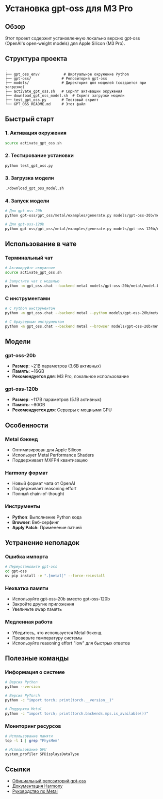 # Установка gpt-oss для M3 Pro

## Обзор
Этот проект содержит установленную локально версию gpt-oss (OpenAI's open-weight models) для Apple Silicon (M3 Pro).

## Структура проекта
```
.
├── gpt_oss_env/           # Виртуальное окружение Python
├── gpt-oss/              # Репозиторий gpt-oss
├── models/               # Директория для моделей (создается при загрузке)
├── activate_gpt_oss.sh   # Скрипт активации окружения
├── download_gpt_oss_model.sh  # Скрипт загрузки модели
├── test_gpt_oss.py       # Тестовый скрипт
└── GPT_OSS_README.md     # Этот файл
```

## Быстрый старт

### 1. Активация окружения
```bash
source activate_gpt_oss.sh
```

### 2. Тестирование установки
```bash
python test_gpt_oss.py
```

### 3. Загрузка модели
```bash
./download_gpt_oss_model.sh
```

### 4. Запуск модели
```bash
# Для gpt-oss-20b
python gpt-oss/gpt_oss/metal/examples/generate.py models/gpt-oss-20b/metal/model.bin -p "Привет, как дела?"

# Для gpt-oss-120b
python gpt-oss/gpt_oss/metal/examples/generate.py models/gpt-oss-120b/metal/model.bin -p "Привет, как дела?"
```

## Использование в чате

### Терминальный чат
```bash
# Активируйте окружение
source activate_gpt_oss.sh

# Запустите чат с моделью
python -m gpt_oss.chat --backend metal models/gpt-oss-20b/metal/model.bin
```

### С инструментами
```bash
# С Python инструментом
python -m gpt_oss.chat --backend metal --python models/gpt-oss-20b/metal/model.bin

# С браузерным инструментом
python -m gpt_oss.chat --backend metal --browser models/gpt-oss-20b/metal/model.bin
```

## Модели

### gpt-oss-20b
- **Размер**: ~21B параметров (3.6B активных)
- **Память**: ~16GB
- **Рекомендуется для**: M3 Pro, локальное использование

### gpt-oss-120b
- **Размер**: ~117B параметров (5.1B активных)
- **Память**: ~80GB
- **Рекомендуется для**: Серверы с мощными GPU

## Особенности

### Metal бэкенд
- Оптимизирован для Apple Silicon
- Использует Metal Performance Shaders
- Поддерживает MXFP4 квантизацию

### Harmony формат
- Новый формат чата от OpenAI
- Поддерживает reasoning effort
- Полный chain-of-thought

### Инструменты
- **Python**: Выполнение Python кода
- **Browser**: Веб-серфинг
- **Apply Patch**: Применение патчей

## Устранение неполадок

### Ошибка импорта
```bash
# Переустановите gpt-oss
cd gpt-oss
uv pip install -e ".[metal]" --force-reinstall
```

### Нехватка памяти
- Используйте gpt-oss-20b вместо gpt-oss-120b
- Закройте другие приложения
- Увеличьте swap память

### Медленная работа
- Убедитесь, что используется Metal бэкенд
- Проверьте температуру системы
- Используйте reasoning effort "low" для быстрых ответов

## Полезные команды

### Информация о системе
```bash
# Версия Python
python --version

# Версия PyTorch
python -c "import torch; print(torch.__version__)"

# Поддержка Metal
python -c "import torch; print(torch.backends.mps.is_available())"
```

### Мониторинг ресурсов
```bash
# Использование памяти
top -l 1 | grep "PhysMem"

# Использование GPU
system_profiler SPDisplaysDataType
```

## Ссылки
- [Официальный репозиторий gpt-oss](https://github.com/openai/gpt-oss)
- [Документация Harmony](https://cookbook.openai.com/articles/openai-harmony)
- [Руководство по Metal](https://cookbook.openai.com/articles/gpt-oss/run-metal)
